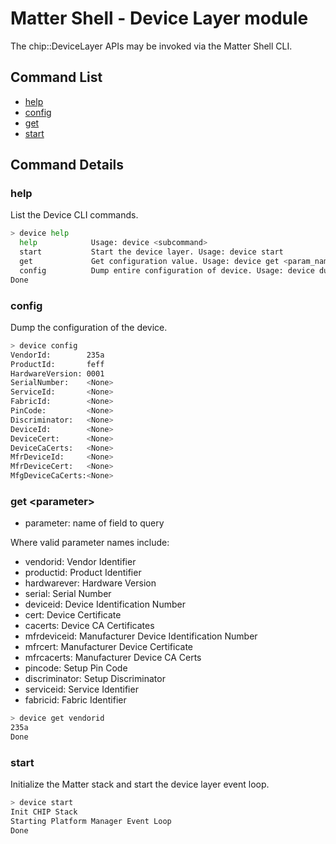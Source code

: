 ﻿# Matter Shell - Device Layer module

The chip::DeviceLayer APIs may be invoked via the Matter Shell CLI.

## Command List

-   [help](#help)
-   [config](#config)
-   [get](#get-parameter)
-   [start](#start)

## Command Details

### help

List the Device CLI commands.

```bash
> device help
  help            Usage: device <subcommand>
  start           Start the device layer. Usage: device start
  get             Get configuration value. Usage: device get <param_name>
  config          Dump entire configuration of device. Usage: device dump
Done
```

### config

Dump the configuration of the device.

```bash
> device config
VendorId:        235a
ProductId:       feff
HardwareVersion: 0001
SerialNumber:    <None>
ServiceId:       <None>
FabricId:        <None>
PinCode:         <None>
Discriminator:   <None>
DeviceId:        <None>
DeviceCert:      <None>
DeviceCaCerts:   <None>
MfrDeviceId:     <None>
MfrDeviceCert:   <None>
MfgDeviceCaCerts:<None>
```

### get \<parameter\>

-   parameter: name of field to query

Where valid parameter names include:

-   vendorid: Vendor Identifier
-   productid: Product Identifier
-   hardwarever: Hardware Version
-   serial: Serial Number
-   deviceid: Device Identification Number
-   cert: Device Certificate
-   cacerts: Device CA Certificates
-   mfrdeviceid: Manufacturer Device Identification Number
-   mfrcert: Manufacturer Device Certificate
-   mfrcacerts: Manufacturer Device CA Certs
-   pincode: Setup Pin Code
-   discriminator: Setup Discriminator
-   serviceid: Service Identifier
-   fabricid: Fabric Identifier

```bash
> device get vendorid
235a
Done
```

### start

Initialize the Matter stack and start the device layer event loop.

```bash
> device start
Init CHIP Stack
Starting Platform Manager Event Loop
Done
```
